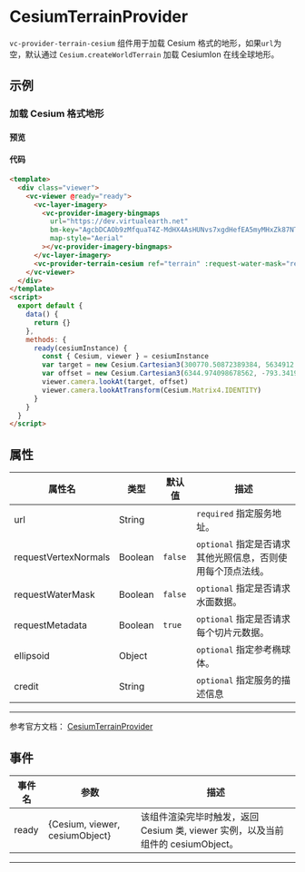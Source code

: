 <!--
 * @Author: zouyaoji@https://github.com/zouyaoji
 * @Date: 2021-04-06 09:23:34
 * @LastEditTime: 2021-12-23 17:45:59
 * @LastEditors: zouyaoji
 * @Description:
 * @FilePath: \vue-cesium-v2\docs\md\zh\terrain\vc-provider-terrain-cesium.md
-->
# CesiumTerrainProvider

`vc-provider-terrain-cesium` 组件用于加载 Cesium 格式的地形，如果`url`为空，默认通过 `Cesium.createWorldTerrain` 加载 CesiumIon 在线全球地形。

## 示例

### 加载 Cesium 格式地形

#### 预览

<doc-preview>
  <template>
    <div class="viewer">
      <vc-viewer @ready="ready">
        <vc-layer-imagery>
          <vc-provider-imagery-bingmaps url="https://dev.virtualearth.net" bm-key="AgcbDCAOb9zMfquaT4Z-MdHX4AsHUNvs7xgdHefEA5myMHxZk87NTNgdLbG90IE-" map-style="Aerial"></vc-provider-imagery-bingmaps>
        </vc-layer-imagery>
        <vc-provider-terrain-cesium ref="terrain" :request-water-mask="requestWaterMask"></vc-provider-terrain-cesium>
        <vc-navigation></vc-navigation>
      </vc-viewer>
    </div>
  </template>
  <script>
    export default {
      data () {
        return {
          requestWaterMask: true
        }
      },
      methods: {
        ready (cesiumInstance) {
          const {Cesium, viewer} = cesiumInstance
          var target = new Cesium.Cartesian3(300770.50872389384, 5634912.131394585, 2978152.2865545116)
          var offset = new Cesium.Cartesian3(6344.974098678562, -793.3419798081741, 2499.9508860763162)
          viewer.camera.lookAt(target, offset)
          viewer.camera.lookAtTransform(Cesium.Matrix4.IDENTITY)
        }
      }
    }
  </script>
</doc-preview>

#### 代码

```html
<template>
  <div class="viewer">
    <vc-viewer @ready="ready">
      <vc-layer-imagery>
        <vc-provider-imagery-bingmaps
          url="https://dev.virtualearth.net"
          bm-key="AgcbDCAOb9zMfquaT4Z-MdHX4AsHUNvs7xgdHefEA5myMHxZk87NTNgdLbG90IE-"
          map-style="Aerial"
        ></vc-provider-imagery-bingmaps>
      </vc-layer-imagery>
      <vc-provider-terrain-cesium ref="terrain" :request-water-mask="requestWaterMask"></vc-provider-terrain-cesium>
    </vc-viewer>
  </div>
</template>
<script>
  export default {
    data() {
      return {}
    },
    methods: {
      ready(cesiumInstance) {
        const { Cesium, viewer } = cesiumInstance
        var target = new Cesium.Cartesian3(300770.50872389384, 5634912.131394585, 2978152.2865545116)
        var offset = new Cesium.Cartesian3(6344.974098678562, -793.3419798081741, 2499.9508860763162)
        viewer.camera.lookAt(target, offset)
        viewer.camera.lookAtTransform(Cesium.Matrix4.IDENTITY)
      }
    }
  }
</script>
```

## 属性

| 属性名               | 类型    | 默认值  | 描述                                                        |
| -------------------- | ------- | ------- | ----------------------------------------------------------- |
| url                  | String  |         | `required` 指定服务地址。                                   |
| requestVertexNormals | Boolean | `false` | `optional` 指定是否请求其他光照信息，否则使用每个顶点法线。 |
| requestWaterMask     | Boolean | `false` | `optional` 指定是否请求水面数据。                           |
| requestMetadata      | Boolean | `true`  | `optional` 指定是否请求每个切片元数据。                     |
| ellipsoid            | Object  |         | `optional` 指定参考椭球体。                                 |
| credit               | String  |         | `optional` 指定服务的描述信息                               |

---

参考官方文档： [CesiumTerrainProvider](https://cesium.com/docs/cesiumjs-ref-doc/CesiumTerrainProvider.html)

## 事件

| 事件名 | 参数                           | 描述                                                                             |
| ------ | ------------------------------ | -------------------------------------------------------------------------------- |
| ready  | {Cesium, viewer, cesiumObject} | 该组件渲染完毕时触发，返回 Cesium 类, viewer 实例，以及当前组件的 cesiumObject。 |

---
